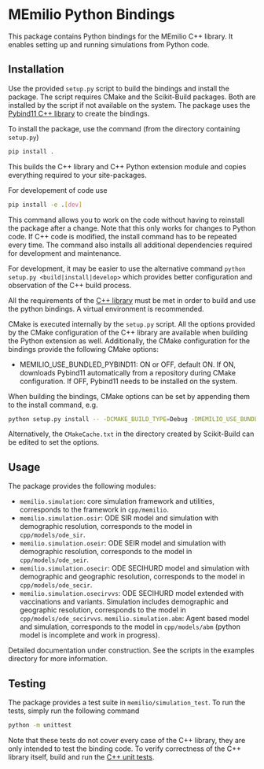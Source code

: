 # MEmilio Python Bindings

This package contains Python bindings for the MEmilio C++ library. It enables setting up and running simulations from Python code.

## Installation

Use the provided `setup.py` script to build the bindings and install the package. The script requires CMake and the Scikit-Build packages. Both are installed by the script if not available on the system. The package uses the [Pybind11 C++ library](https://pybind11.readthedocs.io) to create the bindings.

To install the package, use the command (from the directory containing `setup.py`)

```bash
pip install .
```

This builds the C++ library and C++ Python extension module and copies everything required to your site-packages. 

For developement of code use

```bash
pip install -e .[dev]
```

This command allows you to work on the code without having to reinstall the package after a change. Note that this only works for changes to Python code. If C++ code is modified, the install command has to be repeated every time. The command also installs all additional dependencies required for development and maintenance. 

For development, it may be easier to use the alternative command `python setup.py <build|install|develop>` which provides better configuration and observation of the C++ build process.

All the requirements of the [C++ library](../../cpp/README.md) must be met in order to build and use the python bindings. A virtual environment is recommended. 

CMake is executed internally by the `setup.py` script. All the options provided by the CMake configuration of the C++ library are available when building the Python extension as well. Additionally, the CMake configuration for the bindings provide the following CMake options:

- MEMILIO_USE_BUNDLED_PYBIND11: ON or OFF, default ON. If ON, downloads Pybind11 automatically from a repository during CMake configuration. If OFF, Pybind11 needs to be installed on the system.

When building the bindings, CMake options can be set by appending them to the install command, e.g.

```bash
python setup.py install -- -DCMAKE_BUILD_TYPE=Debug -DMEMILIO_USE_BUNDLED_PYBIND11=OFF
```

Alternatively, the `CMakeCache.txt` in the directory created by Scikit-Build can be edited to set the options.

## Usage

The package provides the following modules:

- `memilio.simulation`: core simulation framework and utilities, corresponds to the framework in `cpp/memilio`.
- `memilio.simulation.osir`: ODE SIR model and simulation with demographic resolution, corresponds to the model in `cpp/models/ode_sir`.
- `memilio.simulation.oseir`: ODE SEIR model and simulation with demographic resolution, corresponds to the model in `cpp/models/ode_seir`.
- `memilio.simulation.osecir`: ODE SECIHURD model and simulation with demographic and geographic resolution, corresponds to the model in `cpp/models/ode_secir`.
- `memilio.simulation.osecirvvs`: ODE SECIHURD model extended with vaccinations and variants. Simulation includes demographic and geographic resolution, corresponds to the model in `cpp/models/ode_secirvvs`.
`memilio.simulation.abm`: Agent based model and simulation, corresponds to the model in `cpp/models/abm` (python model is incomplete and work in progress).

Detailed documentation under construction. See the scripts in the examples directory for more information.

## Testing

The package provides a test suite in `memilio/simulation_test`. To run the tests, simply run the following command

```bash
python -m unittest
```

Note that these tests do not cover every case of the C++ library, they are only intended to test the binding code. To verify correctness of the C++ library itself, build and run the [C++ unit tests](../../cpp/README.md).

